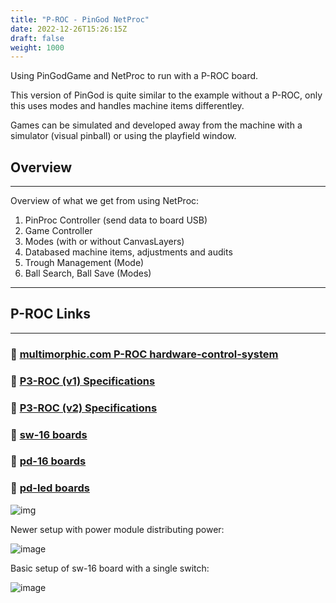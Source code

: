```yaml
---
title: "P-ROC - PinGod NetProc"
date: 2022-12-26T15:26:15Z
draft: false
weight: 1000
---
```


Using PinGodGame and NetProc to run with a P-ROC board.

This version of PinGod is quite similar to the example without a P-ROC, only this uses modes and handles machine items differentley.

Games can be simulated and developed away from the machine with a simulator (visual pinball) or using the playfield window.

## Overview
---
Overview of what we get from using NetProc:

1. PinProc Controller (send data to board USB)
2. Game Controller
3. Modes (with or without CanvasLayers)
4. Databased machine items, adjustments and audits
5. Trough Management (Mode)
6. Ball Search, Ball Save (Modes)

---
## P-ROC Links
---

### 🔗 [multimorphic.com P-ROC hardware-control-system](https://www.multimorphic.com/p3-pinball-platform/hardware-control-system/)

### 🔗 [P3-ROC (v1) Specifications](https://www.multimorphic.com/content/uploads/2017/07/p3-roc_LLD_v1-2.pdf)

### 🔗 [P3-ROC (v2) Specifications](https://www.multimorphic.com/content/uploads/2017/07/p3-roc_LLD_v2-0.pdf)

### 🔗 [sw-16 boards](https://www.multimorphic.com/store/circuit-boards/sw-16/)

### 🔗 [pd-16 boards](https://www.multimorphic.com/store/circuit-boards/pd-16/)

### 🔗 [pd-led boards](https://www.multimorphic.com/store/circuit-boards/pd-led/)


![img](https://www.multimorphic.com/content/uploads/2019/09/Sample_P3-ROC_configuration.jpg)

Newer setup with power module distributing power:

![image](../../images/example_setup_powermodule.jpg)

Basic setup of sw-16 board with a single switch:

![image](../../images/basic-sw16-setup.jpg)